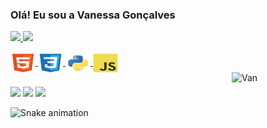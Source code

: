 ### Olá! Eu sou a Vanessa Gonçalves
<div>
  <a href="https://github/vangoncalves">
  <img height="180em" src="https://github-readme-stats.vercel.app/api?username=vangoncalves&show_icons=true&theme=dracula&include_all_commits=true&count_private=true"/>
  <img height="180em" src="https://github-readme-stats.vercel.app/api/top-langs/?username=vangoncalves&layout=compact&langs_count=16&theme=dracula"/>
</div>

<div style="display: inline_block"><br>
  <img align="center" alt="Van-HTML" height="30" width="40" src="https://raw.githubusercontent.com/devicons/devicon/master/icons/html5/html5-original.svg">
  <img align="center" alt="Van-CSS" height="30" width="40" src="https://raw.githubusercontent.com/devicons/devicon/master/icons/css3/css3-original.svg">
  <img align="center" alt="Van-Python" height="30" width="40" src="https://raw.githubusercontent.com/devicons/devicon/master/icons/python/python-original.svg">
  <img align="center" alt="Van-JavaScript" height="30" width="40" src="https://raw.githubusercontent.com/devicons/devicon/master/icons/javascript/javascript-original.svg">
</div>
<img align="right" alt="Van" heigth="100" width="150" src="https://cdn.discordapp.com/attachments/611323880497217580/1210352945053437983/gifmaker_me_2.gif?ex=65ea4005&is=65d7cb05&hm=4074347590294229e0d1bea5d988ede4cef665f759d38d85c4407ffddacb7c57&">

###

<div>
  <a href = "mailto:contatovangoncalvesilva@gmail.com"><img src="https://img.shields.io/badge/Gmail-D14836?style=for-the-badge&logo=gmail&logoColor=white" target="_blank"></a>
  <a href="https://instagram.com/vangonssi" target="_blank"><img src="https://img.shields.io/badge/-Instagram-%23E4405F?style=for-the-badge&logo=instagram&logoColor=white" target="_blank"></a>
  <a href="https://www.linkedin.com/in/vangoncalvesilva" target="_blank"><img src="https://img.shields.io/badge/-LinkedIn-%230077B5?style=for-the-badge&logo=linkedin&logoColor=white" target="_blank"></a>
  
  ![Snake animation](https://github.com/vangoncalves/vangoncalves/blob/output/github-contribution-grid-snake.svg)
</div>
